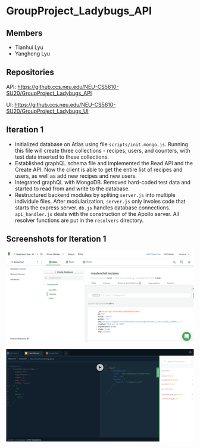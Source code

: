 # GroupProject_Ladybugs_API

## Members

- Tianhui Lyu
- Yanghong Lyu

## Repositories

API: <https://github.ccs.neu.edu/NEU-CS5610-SU20/GroupProject_Ladybugs_API>

UI: <https://github.ccs.neu.edu/NEU-CS5610-SU20/GroupProject_Ladybugs_UI>

## Iteration 1

- Initialized database on Atlas using file `scripts/init.mongo.js`. Running this file will create three collections - recipes, users, and counters, with test data inserted to these collections.
- Established graphQL schema file and implemented the Read API and the Create API. Now the client is able to get the entire list of recipes and users, as well as add new recipes and new users.
- Integrated graphQL with MongoDB. Removed hard-coded test data and started to read from and write to the database.
- Restructured backend modules by spliting `server.js` into multiple individule files. After modularization, `server.js` only involes code that starts the express server. `db.js` handles database connections. `api_handler.js` deals with the construction of the Apollo server. All resolver functions are put in the `resolvers` directory.

## Screenshots for Iteration 1

![iter1-1](/readme_img/iter1-1.png)

![iter1-1](/readme_img/iter1-2.png)
